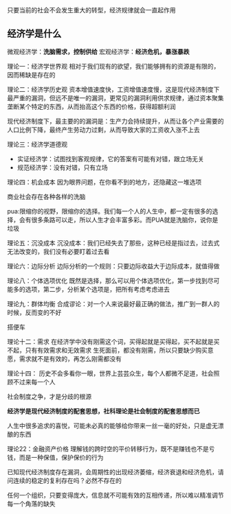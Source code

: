 
只要当前的社会不会发生重大的转型，经济规律就会一直起作用

## 经济学是什么

微观经济学：**洗脑需求，控制供给**
宏观经济学：**经济危机，暴涨暴跌**

理论一：经济学世界观
相对于我们现有的欲望，我们能够拥有的资源是有限的，因而稀缺是存在的

理论二：经济学历史观
资本增值速度快，工资增值速度慢，这是现代经济制度下最严重的漏洞，但远不是唯一的漏洞，更常见的漏洞利用供求规律，通过资本聚集垄断某个特定的东西，从而抬高这个东西的价格，获得超额利润

现代经济制度下，最主要的的漏洞是：生产力会持续提升，从而让各个产业需要的人口比例下降，最终产生劳动力过剩，从而导致大家的工资收入涨不上去

理论三：经济学道德观
+ 实证经济学：试图找到客观规律，它的答案有可能有对错，跟立场无关
+ 规范经济学：没有对错，只有立场

理论四：机会成本
因为眼界问题，在你看不到的地方，还隐藏这一堆选项

商业社会存在各种各样的洗脑

pua:限缩你的视野，限缩你的选择。我们每一个人的人生中，都一定有很多的选择，会有很多条路可以走，所以人生才会丰富多彩。而PUA就是洗脑你，说你是垃圾

理论五：沉没成本
沉没成本：我们已经失去了那些，这种已经是指过去，过去式无法改变的，我们没有必要盯着过去看

理论六：边际分析
边际分析的一个规则：只要边际收益大于边际成本，就值得做

理论八：个体选项优化
既然是选择，那么可以用个体选项优化，第一步找到尽可能多的选项，第二步，分析某个选项是，把所有考虑考虑进去

理论九：群体均衡
合成谬论：对一个人来说最好最正确的做法，推广到一群人的时候，反而变的不好

搭便车

理论十二：需求
在经济学中没有刚需这个词，买得起就是买得起，买不起就是买不起，只有有效需求和无效需求
生死面前，都没有刚需，所以只要缺少购买意愿，需求就不是有效的，再怎么刚需都没有

理论十四：
历史不会多看你一眼，世界上芸芸众生，每个人都微不足道，社会照顾不过来每一个人

社会制度之争，才是分歧的根源

**经济学是现代经济制度的配套思想，社科理论是社会制度的配套思想而已**


人生中很多追求的喜悦，可能未必真的能够给你带来一丝一毫的好处，只是虚无漂酿的东西

理论22：金融资产价格
理解钱的跨时空的平价转移行为，既不是赚钱也不是亏钱，而是一种保值，保护保价的行为

已知现代经济制度存在漏洞，会周期性的出现经济萎缩，经济衰退和经济危机，请问连续的稳定的复利存在吗？必然不存在的


任何一个组织，只要变得庞大，信息就不可能有效的互相传递，所以难以精准调节每一个角落的缺失





